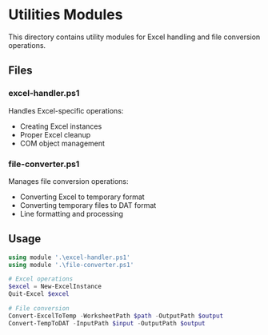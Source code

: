 # Utilities Modules

This directory contains utility modules for Excel handling and file conversion operations.

## Files

### excel-handler.ps1
Handles Excel-specific operations:
- Creating Excel instances
- Proper Excel cleanup
- COM object management

### file-converter.ps1
Manages file conversion operations:
- Converting Excel to temporary format
- Converting temporary files to DAT format
- Line formatting and processing

## Usage

```powershell
using module '.\excel-handler.ps1'
using module '.\file-converter.ps1'

# Excel operations
$excel = New-ExcelInstance
Quit-Excel $excel

# File conversion
Convert-ExcelToTemp -WorksheetPath $path -OutputPath $output
Convert-TempToDAT -InputPath $input -OutputPath $output
```